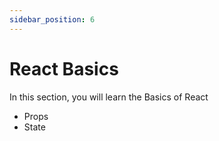 ```yaml
---
sidebar_position: 6
---
```


# React Basics

In this section, you will learn the Basics of React
- Props
- State
